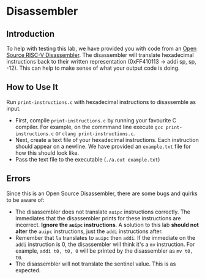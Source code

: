 # Disassembler

## Introduction
To help with testing this lab, we have provided you with code from an [Open Source RISC-V Disassembler](https://github.com/michaeljclark/riscv-disassembler). The disassembler will translate hexadecimal instructions back to their written representation (0xFF410113 -> addi sp, sp, -12). This can help to make sense of what your output code is doing.

## How to Use It
Run `print-instructions.c` with hexadecimal instructions to disassemble as input.
- First, compile `print-instructions.c` by running your favourite C compiler. For example, on the commmand line execute `gcc print-instructions.c` or `clang print-instructions.c`.
- Next, create a text file of your hexadecimal instructions. Each instruction should appear on a newline. We have provided an `example.txt` file for how this should look like.
- Pass the text file to the executable (`./a.out example.txt`)

## Errors
Since this is an Open Source Disassembler, there are some bugs and quirks to be aware of:
- The disassembler does not translate `auipc` instructions correctly. The immediates that the disassembler prints for these instructions are incorrect. **Ignore the `auipc` instructions**. A solution to this lab **should not alter** the `auipc` instructions, just the `addi` instructions after.
- Remember that `la` translates to `auipc` then `addi`. If the immediate on the `addi` instruction is 0, the disassembler will think it's a `mv` instruction. For example, `addi t0, t0, 0` will be printed by the disassembler as `mv t0, t0`.
- The disassembler will not translate the sentinel value. This is as expected.
